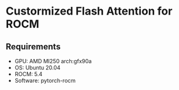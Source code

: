 # Custormized Flash Attention for ROCM
## Requirements
- GPU: AMD MI250 arch:gfx90a  
- OS: Ubuntu 20.04  
- ROCM: 5.4  
- Software: pytorch-rocm  
